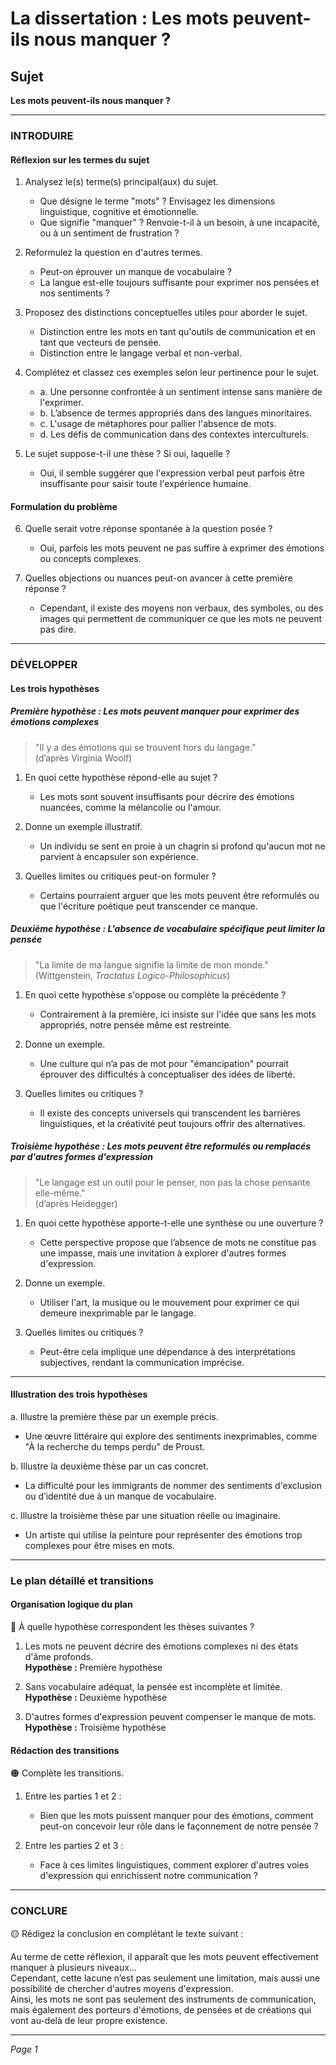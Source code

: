 # La dissertation : Les mots peuvent-ils nous manquer ?

## Sujet
**Les mots peuvent-ils nous manquer ?**

---

### INTRODUIRE

#### Réflexion sur les termes du sujet

1. Analysez le(s) terme(s) principal(aux) du sujet.  
   - Que désigne le terme "mots" ? Envisagez les dimensions linguistique, cognitive et émotionnelle.
   - Que signifie "manquer" ? Renvoie-t-il à un besoin, à une incapacité, ou à un sentiment de frustration ?

2. Reformulez la question en d'autres termes.  
   - Peut-on éprouver un manque de vocabulaire ?   
   - La langue est-elle toujours suffisante pour exprimer nos pensées et nos sentiments ?

3. Proposez des distinctions conceptuelles utiles pour aborder le sujet.  
   - Distinction entre les mots en tant qu'outils de communication et en tant que vecteurs de pensée.
   - Distinction entre le langage verbal et non-verbal.

4. Complétez et classez ces exemples selon leur pertinence pour le sujet.  
   - a. Une personne confrontée à un sentiment intense sans manière de l'exprimer.  
   - b. L’absence de termes appropriés dans des langues minoritaires.  
   - c. L'usage de métaphores pour pallier l'absence de mots.  
   - d. Les défis de communication dans des contextes interculturels.

5. Le sujet suppose-t-il une thèse ? Si oui, laquelle ?  
   - Oui, il semble suggérer que l'expression verbal peut parfois être insuffisante pour saisir toute l'expérience humaine.

#### Formulation du problème

6. Quelle serait votre réponse spontanée à la question posée ?  
   - Oui, parfois les mots peuvent ne pas suffire à exprimer des émotions ou concepts complexes.

7. Quelles objections ou nuances peut-on avancer à cette première réponse ?  
   - Cependant, il existe des moyens non verbaux, des symboles, ou des images qui permettent de communiquer ce que les mots ne peuvent pas dire.

---

### DÉVELOPPER

#### Les trois hypothèses

##### Première hypothèse : Les mots peuvent manquer pour exprimer des émotions complexes

> "Il y a des émotions qui se trouvent hors du langage."  
> (d’après Virginia Woolf)

1. En quoi cette hypothèse répond-elle au sujet ?  
   - Les mots sont souvent insuffisants pour décrire des émotions nuancées, comme la mélancolie ou l'amour.

2. Donne un exemple illustratif.  
   - Un individu se sent en proie à un chagrin si profond qu'aucun mot ne parvient à encapsuler son expérience.

3. Quelles limites ou critiques peut-on formuler ?  
   - Certains pourraient arguer que les mots peuvent être reformulés ou que l'écriture poétique peut transcender ce manque.

##### Deuxième hypothèse : L'absence de vocabulaire spécifique peut limiter la pensée

> "La limite de ma langue signifie la limite de mon monde."  
> (Wittgenstein, *Tractatus Logico-Philosophicus*)

1. En quoi cette hypothèse s'oppose ou complète la précédente ?  
   - Contrairement à la première, ici insiste sur l'idée que sans les mots appropriés, notre pensée même est restreinte.

2. Donne un exemple.  
   - Une culture qui n’a pas de mot pour "émancipation" pourrait éprouver des difficultés à conceptualiser des idées de liberté.

3. Quelles limites ou critiques ?  
   - Il existe des concepts universels qui transcendent les barrières linguistiques, et la créativité peut toujours offrir des alternatives.

##### Troisième hypothèse : Les mots peuvent être reformulés ou remplacés par d'autres formes d'expression

> "Le langage est un outil pour le penser, non pas la chose pensante elle-même."  
> (d’après Heidegger)

1. En quoi cette hypothèse apporte-t-elle une synthèse ou une ouverture ?  
   - Cette perspective propose que l’absence de mots ne constitue pas une impasse, mais une invitation à explorer d'autres formes d'expression.

2. Donne un exemple.  
   - Utiliser l'art, la musique ou le mouvement pour exprimer ce qui demeure inexprimable par le langage.

3. Quelles limites ou critiques ?  
   - Peut-être cela implique une dépendance à des interprétations subjectives, rendant la communication imprécise.

---

#### Illustration des trois hypothèses

a. Illustre la première thèse par un exemple précis.  
   - Une œuvre littéraire qui explore des sentiments inexprimables, comme "À la recherche du temps perdu" de Proust.

b. Illustre la deuxième thèse par un cas concret.  
   - La difficulté pour les immigrants de nommer des sentiments d'exclusion ou d’identité due à un manque de vocabulaire.

c. Illustre la troisième thèse par une situation réelle ou imaginaire.  
   - Un artiste qui utilise la peinture pour représenter des émotions trop complexes pour être mises en mots.

---

### Le plan détaillé et transitions

#### Organisation logique du plan

🔴 À quelle hypothèse correspondent les thèses suivantes ?

1. Les mots ne peuvent décrire des émotions complexes ni des états d'âme profonds.  
   **Hypothèse :** Première hypothèse

2. Sans vocabulaire adéquat, la pensée est incomplète et limitée.  
   **Hypothèse :** Deuxième hypothèse

3. D'autres formes d'expression peuvent compenser le manque de mots.  
   **Hypothèse :** Troisième hypothèse

#### Rédaction des transitions

🟠 Complète les transitions.

1. Entre les parties 1 et 2 :  
   - Bien que les mots puissent manquer pour des émotions, comment peut-on concevoir leur rôle dans le façonnement de notre pensée ?

2. Entre les parties 2 et 3 :  
   - Face à ces limites linguistiques, comment explorer d'autres voies d'expression qui enrichissent notre communication ?

---

### CONCLURE

🟡 Rédigez la conclusion en complétant le texte suivant :

Au terme de cette réflexion, il apparaît que les mots peuvent effectivement manquer à plusieurs niveaux...  
Cependant, cette lacune n’est pas seulement une limitation, mais aussi une possibilité de chercher d'autres moyens d'expression.  
Ainsi, les mots ne sont pas seulement des instruments de communication, mais également des porteurs d'émotions, de pensées et de créations qui vont au-delà de leur propre existence. 

--- 

*Page 1*